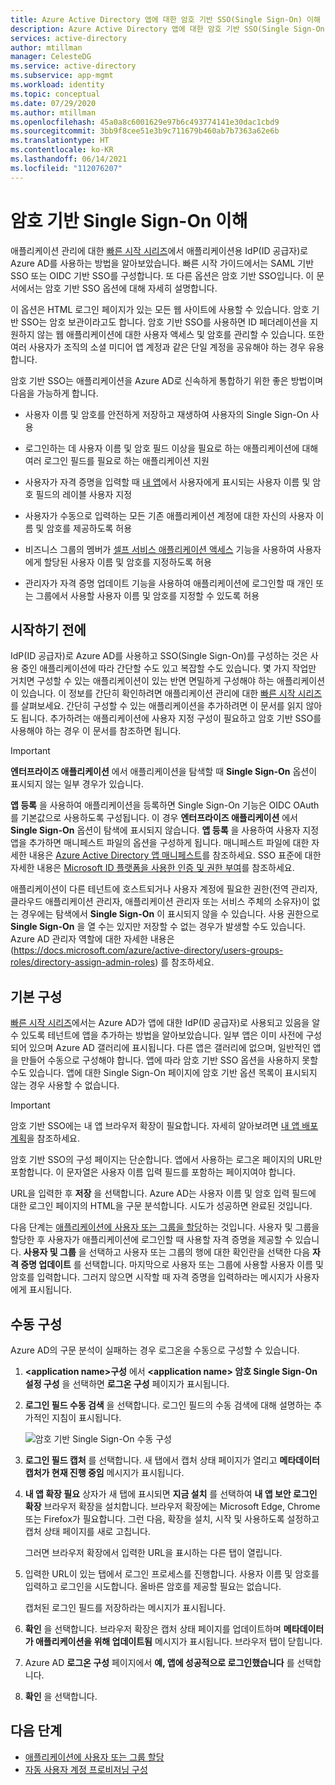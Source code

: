 ```yaml
---
title: Azure Active Directory 앱에 대한 암호 기반 SSO(Single Sign-On) 이해
description: Azure Active Directory 앱에 대한 암호 기반 SSO(Single Sign-On) 이해
services: active-directory
author: mtillman
manager: CelesteDG
ms.service: active-directory
ms.subservice: app-mgmt
ms.workload: identity
ms.topic: conceptual
ms.date: 07/29/2020
ms.author: mtillman
ms.openlocfilehash: 45a0a8c6001629e97b6c493774141e30dac1cbd9
ms.sourcegitcommit: 3bb9f8cee51e3b9c711679b460ab7b7363a62e6b
ms.translationtype: HT
ms.contentlocale: ko-KR
ms.lasthandoff: 06/14/2021
ms.locfileid: "112076207"
---
```

# <a name="understand-password-based-single-sign-on"></a>암호 기반 Single Sign-On 이해

애플리케이션 관리에 대한 [빠른 시작 시리즈](view-applications-portal.md)에서 애플리케이션용 IdP(ID 공급자)로 Azure AD를 사용하는 방법을 알아보았습니다. 빠른 시작 가이드에서는 SAML 기반 SSO 또는 OIDC 기반 SSO를 구성합니다. 또 다른 옵션은 암호 기반 SSO입니다. 이 문서에서는 암호 기반 SSO 옵션에 대해 자세히 설명합니다. 

이 옵션은 HTML 로그인 페이지가 있는 모든 웹 사이트에 사용할 수 있습니다. 암호 기반 SSO는 암호 보관이라고도 합니다. 암호 기반 SSO를 사용하면 ID 페더레이션을 지원하지 않는 웹 애플리케이션에 대한 사용자 액세스 및 암호를 관리할 수 있습니다. 또한 여러 사용자가 조직의 소셜 미디어 앱 계정과 같은 단일 계정을 공유해야 하는 경우 유용합니다.

암호 기반 SSO는 애플리케이션을 Azure AD로 신속하게 통합하기 위한 좋은 방법이며 다음을 가능하게 합니다.

- 사용자 이름 및 암호를 안전하게 저장하고 재생하여 사용자의 Single Sign-On 사용

- 로그인하는 데 사용자 이름 및 암호 필드 이상을 필요로 하는 애플리케이션에 대해 여러 로그인 필드를 필요로 하는 애플리케이션 지원

- 사용자가 자격 증명을 입력할 때 [내 앱](../user-help/my-apps-portal-end-user-access.md)에서 사용자에게 표시되는 사용자 이름 및 암호 필드의 레이블 사용자 지정

- 사용자가 수동으로 입력하는 모든 기존 애플리케이션 계정에 대한 자신의 사용자 이름 및 암호를 제공하도록 허용

- 비즈니스 그룹의 멤버가 [셀프 서비스 애플리케이션 액세스](./manage-self-service-access.md) 기능을 사용하여 사용자에게 할당된 사용자 이름 및 암호를 지정하도록 허용

-   관리자가 자격 증명 업데이트 기능을 사용하여 애플리케이션에 로그인할 때 개인 또는 그룹에서 사용할 사용자 이름 및 암호를 지정할 수 있도록 허용 

## <a name="before-you-begin"></a>시작하기 전에

IdP(ID 공급자)로 Azure AD를 사용하고 SSO(Single Sign-On)를 구성하는 것은 사용 중인 애플리케이션에 따라 간단할 수도 있고 복잡할 수도 있습니다. 몇 가지 작업만 거치면 구성할 수 있는 애플리케이션이 있는 반면 면밀하게 구성해야 하는 애플리케이션이 있습니다. 이 정보를 간단히 확인하려면 애플리케이션 관리에 대한 [빠른 시작 시리즈](view-applications-portal.md)를 살펴보세요. 간단히 구성할 수 있는 애플리케이션을 추가하려면 이 문서를 읽지 않아도 됩니다. 추가하려는 애플리케이션에 사용자 지정 구성이 필요하고 암호 기반 SSO를 사용해야 하는 경우 이 문서를 참조하면 됩니다.

> [!IMPORTANT] 
> **엔터프라이즈 애플리케이션** 에서 애플리케이션을 탐색할 때 **Single Sign-On** 옵션이 표시되지 않는 일부 경우가 있습니다. 
>
> **앱 등록** 을 사용하여 애플리케이션을 등록하면 Single Sign-On 기능은 OIDC OAuth를 기본값으로 사용하도록 구성됩니다. 이 경우 **엔터프라이즈 애플리케이션** 에서 **Single Sign-On** 옵션이 탐색에 표시되지 않습니다. **앱 등록** 을 사용하여 사용자 지정 앱을 추가하면 매니페스트 파일의 옵션을 구성하게 됩니다. 매니페스트 파일에 대한 자세한 내용은 [Azure Active Directory 앱 매니페스트](../develop/reference-app-manifest.md)를 참조하세요. SSO 표준에 대한 자세한 내용은 [Microsoft ID 플랫폼을 사용한 인증 및 권한 부여](../develop/authentication-vs-authorization.md#authentication-and-authorization-using-the-microsoft-identity-platform)를 참조하세요. 
>
> 애플리케이션이 다른 테넌트에 호스트되거나 사용자 계정에 필요한 권한(전역 관리자, 클라우드 애플리케이션 관리자, 애플리케이션 관리자 또는 서비스 주체의 소유자)이 없는 경우에는 탐색에서 **Single Sign-On** 이 표시되지 않을 수 있습니다. 사용 권한으로 **Single Sign-On** 을 열 수는 있지만 저장할 수 없는 경우가 발생할 수도 있습니다. Azure AD 관리자 역할에 대한 자세한 내용은 (https://docs.microsoft.com/azure/active-directory/users-groups-roles/directory-assign-admin-roles) 를 참조하세요.


## <a name="basic-configuration"></a>기본 구성

[빠른 시작 시리즈](view-applications-portal.md)에서는 Azure AD가 앱에 대한 IdP(ID 공급자)로 사용되고 있음을 알 수 있도록 테넌트에 앱을 추가하는 방법을 알아보았습니다. 일부 앱은 이미 사전에 구성되어 있으며 Azure AD 갤러리에 표시됩니다. 다른 앱은 갤러리에 없으며, 일반적인 앱을 만들어 수동으로 구성해야 합니다. 앱에 따라 암호 기반 SSO 옵션을 사용하지 못할 수도 있습니다. 앱에 대한 Single Sign-On 페이지에 암호 기반 옵션 목록이 표시되지 않는 경우 사용할 수 없습니다.

> [!IMPORTANT]
> 암호 기반 SSO에는 내 앱 브라우저 확장이 필요합니다. 자세히 알아보려면 [내 앱 배포 계획](my-apps-deployment-plan.md)을 참조하세요.

암호 기반 SSO의 구성 페이지는 단순합니다. 앱에서 사용하는 로그온 페이지의 URL만 포함합니다. 이 문자열은 사용자 이름 입력 필드를 포함하는 페이지여야 합니다.

URL을 입력한 후 **저장** 을 선택합니다. Azure AD는 사용자 이름 및 암호 입력 필드에 대한 로그인 페이지의 HTML을 구문 분석합니다. 시도가 성공하면 완료된 것입니다.
 
다음 단계는 [애플리케이션에 사용자 또는 그룹을 할당](./assign-user-or-group-access-portal.md)하는 것입니다. 사용자 및 그룹을 할당한 후 사용자가 애플리케이션에 로그인할 때 사용할 자격 증명을 제공할 수 있습니다. **사용자 및 그룹** 을 선택하고 사용자 또는 그룹의 행에 대한 확인란을 선택한 다음 **자격 증명 업데이트** 를 선택합니다. 마지막으로 사용자 또는 그룹에 사용할 사용자 이름 및 암호를 입력합니다. 그러지 않으면 시작할 때 자격 증명을 입력하라는 메시지가 사용자에게 표시됩니다.
 

## <a name="manual-configuration"></a>수동 구성

Azure AD의 구문 분석이 실패하는 경우 로그온을 수동으로 구성할 수 있습니다.

1. **\<application name>구성** 에서 **\<application name> 암호 Single Sign-On 설정 구성** 을 선택하면 **로그온 구성** 페이지가 표시됩니다. 

2. **로그인 필드 수동 검색** 을 선택합니다. 로그인 필드의 수동 검색에 대해 설명하는 추가적인 지침이 표시됩니다.

   ![암호 기반 Single Sign-On 수동 구성](./media/configure-password-single-sign-on/password-configure-sign-on.png)
3. **로그인 필드 캡처** 를 선택합니다. 새 탭에서 캡처 상태 페이지가 열리고 **메타데이터 캡처가 현재 진행 중임** 메시지가 표시됩니다.

4. **내 앱 확장 필요** 상자가 새 탭에 표시되면 **지금 설치** 를 선택하여 **내 앱 보안 로그인 확장** 브라우저 확장을 설치합니다. 브라우저 확장에는 Microsoft Edge, Chrome 또는 Firefox가 필요합니다. 그런 다음, 확장을 설치, 시작 및 사용하도록 설정하고 캡처 상태 페이지를 새로 고칩니다.

   그러면 브라우저 확장에서 입력한 URL을 표시하는 다른 탭이 열립니다.
5. 입력한 URL이 있는 탭에서 로그인 프로세스를 진행합니다. 사용자 이름 및 암호를 입력하고 로그인을 시도합니다. 올바른 암호를 제공할 필요는 없습니다.

   캡처된 로그인 필드를 저장하라는 메시지가 표시됩니다.
6. **확인** 을 선택합니다. 브라우저 확장은 캡처 상태 페이지를 업데이트하며 **메타데이터가 애플리케이션을 위해 업데이트됨** 메시지가 표시됩니다. 브라우저 탭이 닫힙니다.

7. Azure AD **로그온 구성** 페이지에서 **예, 앱에 성공적으로 로그인했습니다** 를 선택합니다.

8. **확인** 을 선택합니다.

## <a name="next-steps"></a>다음 단계

- [애플리케이션에 사용자 또는 그룹 할당](./assign-user-or-group-access-portal.md)
- [자동 사용자 계정 프로비저닝 구성](../app-provisioning/configure-automatic-user-provisioning-portal.md)
